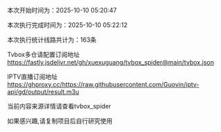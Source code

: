 
本次开始时间为：2025-10-10 05:20:47

本次执行完成时间为：2025-10-10 05:22:12

本次执行统计线路共计为：163条

Tvbox多仓请配置订阅地址 https://fastly.jsdelivr.net/gh/xuexuguang/tvbox_spider@main/tvbox.json

IPTV直播订阅地址 https://ghproxy.cc/https://raw.githubusercontent.com/Guovin/iptv-api/gd/output/result.m3u

当前内容来源详情请查看tvbox_spider

如果感兴趣,请复制项目后自行研究使用
